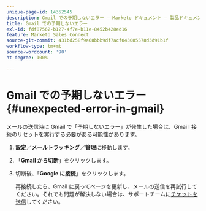 ```yaml
---
unique-page-id: 14352545
description: Gmail での予期しないエラー — Marketo ドキュメント — 製品ドキュメント
title: Gmail での予期しないエラー
exl-id: fdf87562-b127-4f7e-b11e-8452b428ed16
feature: Marketo Sales Connect
source-git-commit: 431bd258f9a68bbb9df7acf043085578d3d91b1f
workflow-type: tm+mt
source-wordcount: '90'
ht-degree: 100%

---
```


# Gmail での予期しないエラー {#unexpected-error-in-gmail}

メールの送信時に Gmail で「予期しないエラー」が発生した場合は、Gmai l 接続のリセットを実行する必要がある可能性があります。

1. **設定**／**メールトラッキング**／**管理**&#x200B;に移動します。

1. 「**Gmail から切断**」をクリックします。

1. 切断後、「**Google に接続**」をクリックします。

   再接続したら、Gmail に戻ってページを更新し、メールの送信を再試行してください。それでも問題が解決しない場合は、サポートチームに[チケットを送信](https://nation.marketo.com/t5/Support/ct-p/Support)してください。
